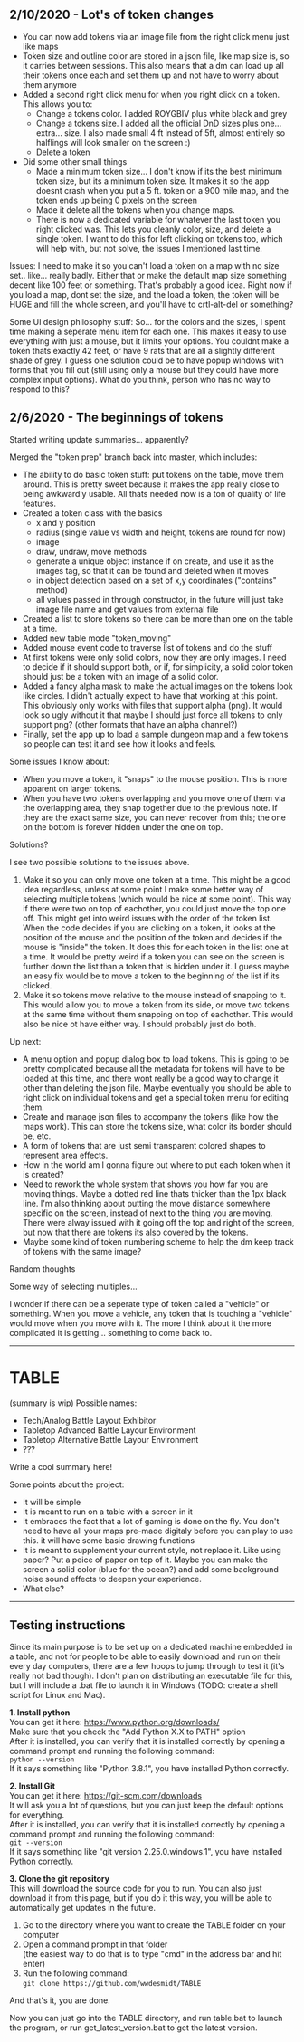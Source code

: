 ## 2/10/2020 - Lot's of token changes

- You can now add tokens via an image file from the right click menu just like maps
- Token size and outline color are stored in a json file, like map size is, so it carries between sessions. This also means that a dm can load up all their tokens once each and set them up and not have to worry about them anymore
- Added a second right click menu for when you right click on a token. This allows you to:
    - Change a tokens color. I added ROYGBIV plus white black and grey
    - Change a tokens size. I added all the official DnD sizes plus one... extra... size. I also made small 4 ft instead of 5ft, almost entirely so halflings will look smaller on the screen :)
    - Delete a token
- Did some other small things
    - Made a minimum token size... I don't know if its the best minimum token size, but its a minimum token size. It makes it so the app doesnt crash when you put a 5 ft. token on a 900 mile map, and the token ends up being 0 pixels on the screen
    - Made it delete all the tokens when you change maps.
    - There is now a dedicated variable for whatever the last token you right clicked was. This lets you cleanly color, size, and delete a single token. I want to do this for left clicking on tokens too, which will help with, but not solve, the issues I mentioned last time.
    
Issues:
I need to make it so you can't load a token on a map with no size set.. like... really badly. Either that or make the default map size something decent like 100 feet or something. That's probably a good idea. Right now if you load a map, dont set the size, and the load a token, the token will be HUGE and fill the whole screen, and you'll have to crtl-alt-del or something?

Some UI design philosophy stuff:
So... for the colors and the sizes, I spent time making a seperate menu item for each one. This makes it easy to use everything with just a mouse, but it limits your options. You couldnt make a token thats exactly 42 feet, or have 9 rats that are all a slightly different shade of grey. I guess one solution could be to have popup windows with forms that you fill out (still using only a mouse but they could have more complex input options). What do you think, person who has no way to respond to this?

## 2/6/2020 - The beginnings of tokens

Started writing update summaries... apparently?

Merged the "token prep" branch back into master, which includes:
- The ability to do basic token stuff: put tokens on the table, move them around. This is pretty sweet because it makes the app really close to being awkwardly usable. All thats needed now is a ton of quality of life features.
- Created a token class with the basics
    - x and y position
    - radius (single value vs width and height, tokens are round for now)
    - image
    - draw, undraw, move methods
    - generate a unique object instance if on create, and use it as the images tag, so that it can be found and deleted when it moves
    - in object detection based on a set of x,y coordinates ("contains" method)
    - all values passed in through constructor, in the future will just take image file name and get values from external file
- Created a list to store tokens so there can be more than one on the table at a time.
- Added new table mode "token_moving"
- Added mouse event code to traverse list of tokens and do the stuff
- At first tokens were only solid colors, now they are only images. I need to decide if it should support both, or if, for simplicity, a solid color token should just be a token with an image of a solid color. 
- Added a fancy alpha mask to make the actual images on the tokens look like circles. I didn't actually expect to have that working at this point. This obviously only works with files that support alpha (png). It would look so ugly without it that maybe I should just force all tokens to only support png? (other formats that have an alpha channel?)
- Finally, set the app up to load a sample dungeon map and a few tokens so people can test it and see how it looks and feels.

Some issues I know about:
- When you move a token, it "snaps" to the mouse position. This is more apparent on larger tokens.
- When you have two tokens overlapping and you move one of them via the overlapping area, they snap together due to the previous note. If they are the exact same size, you can never recover from this; the one on the bottom is forever hidden under the one on top.

Solutions?

I see two possible solutions to the issues above. 
1. Make it so you can only move one token at a time. This might be a good idea regardless, unless at some point I make some better way of selecting multiple tokens (which would be nice at some point). This way if there were two on top of eachother, you could just move the top one off. This might get into weird issues with the order of the token list. When the code decides if you are clicking on a token, it looks at the position of the mouse and the position of the token and decides if the mouse is "inside" the token. It does this for each token in the list one at a time. It would be pretty weird if a token you can see on the screen is further down the list than a token that is hidden under it. I guess maybe an easy fix would be to move a token to the beginning of the list if its clicked.
2. Make it so tokens move relative to the mouse instead of snapping to it. This would allow you to move a token from its side, or move two tokens at the same time without them snapping on top of eachother. This would also be nice ot have either way. I should probably just do both.

Up next:
- A menu option and popup dialog box to load tokens. This is going to be pretty complicated because all the metadata for tokens will have to be loaded at this time, and there wont really be a good way to change it other than deleting the json file. Maybe eventually you should be able to right click on individual tokens and get a special token menu for editing them.
- Create and manage json files to accompany the tokens (like how the maps work). This can store the tokens size, what color its border should be, etc.
- A form of tokens that are just semi transparent colored shapes to represent area effects.
- How in the world am I gonna figure out where to put each token when it is created?
- Need to rework the whole system that shows you how far you are moving things. Maybe a dotted red line thats thicker than the 1px black line. I'm also thinking about putting the move distance somewhere specific on the screen, instead of next to the thing you are moving. There were alway issued with it going off the top and right of the screen, but now that there are tokens its also covered by the tokens. 
- Maybe some kind of token numbering scheme to help the dm keep track of tokens with the same image?

Random thoughts

Some way of selecting multiples...

I wonder if there can be a seperate type of token called a "vehicle" or something. When you move a vehicle, any token that is touching a "vehicle" would move when you move with it. The more I think about it the more complicated it is getting... something to come back to.

---

# TABLE
(summary is wip)
Possible names:
- Tech/Analog Battle Layout Exhibitor
- Tabletop Advanced Battle Layour Environment
- Tabletop Alternative Battle Layour Environment
- ???

Write a cool summary here!

Some points about the project:
- It will be simple
- It is meant to run on a table with a screen in it
- It embraces the fact that a lot of gaming is done on the fly. You don't need to have all your maps pre-made digitaly before you can play to use this. it will have some basic drawing functions
- It is meant to supplement your current style, not replace it. Like using paper? Put a peice of paper on top of it. Maybe you can make the screen a solid color (blue for the ocean?) and add some background noise sound effects to deepen your experience. 
- What else?

---

## Testing instructions

 Since its main purpose is to be set up on a dedicated machine embedded in a table, and not for people to be able to easily download and run on their every day computers, there are a few hoops to jump through to test it (it's really not bad though). I don't plan on distributing an executable file for this, but I will include a .bat file to launch it in Windows (TODO: create a shell script for Linux and Mac).

**1. Install python**  
You can get it here: https://www.python.org/downloads/  
Make sure that you check the "Add Python X.X to PATH" option  
After it is installed, you can verify that it is installed correctly by opening a command prompt and running the following command:  
`python --version`  
If it says something like "Python 3.8.1", you have installed Python correctly.   

**2. Install Git**  
You can get it here: https://git-scm.com/downloads  
It will ask you a lot of questions, but you can just keep the default options for everything.  
After it is installed, you can verify that it is installed correctly by opening a command prompt and running the following command:  
`git --version`  
If it says something like "git version 2.25.0.windows.1", you have installed Python correctly.   

**3. Clone the git repository**  
This will download the source code for you to run. You can also just download it from this page, but if you do it this way, you will be able to automatically get updates in the future.
  1. Go to the directory where you want to create the TABLE folder on your computer
  2. Open a command prompt in that folder  
  (the easiest way to do that is to type "cmd" in the address bar and hit enter)
  3. Run the following command:  
  `git clone https://github.com/wwdesmidt/TABLE`
  
And that's it, you are done.

Now you can just go into the TABLE directory, and run table.bat to launch the program, or run get_latest_version.bat to get the latest version. 
